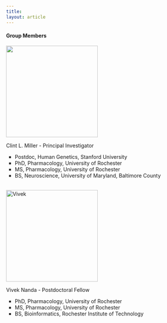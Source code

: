 ```yaml
---
title: 
layout: article
---
```

#### Group Members
<div class="tiles2">

<div class="tile">
<img src="https://clintmil.github.io/millerlab/images/clintphoto.jpg" height= "250" width= "250">

</div><!-- /.tile2 -->

<div class="tile">
<p class="post-excerpt"> 
Clint L. Miller - Principal Investigator
</p>
<ul type="square">
<li> Postdoc, Human Genetics, Stanford University </li> 
<li> PhD, Pharmacology, University of Rochester </li>
<li> MS, Pharmacology, University of Rochester </li>
<li> BS, Neuroscience, University of Maryland, Baltimore County </li> 
</ul>

</div><!-- /.tile2 -->

<br>

<div class="tile">
<img src="http://clintmil.github.io/millerlab/images/vivekphoto.jpg" alt="Vivek" width="250" height="250">
</div><!-- /.tile -->

<div class="tile">
<p class="post-excerpt"> 
Vivek Nanda - Postdoctoral Fellow
</p>
<ul type="square">
<li> PhD, Pharmacology, University of Rochester </li> 
<li> MS, Pharmacology, University of Rochester </li> 
<li> BS, Bioinformatics, Rochester Institute of Technology </li> 
</ul>
</div><!-- /.tile -->

</div><!-- /.tiles2 -->
<br>


